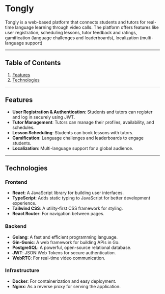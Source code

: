 # Tongly

Tongly is a web-based platform that connects students and tutors for real-time language learning through video calls. The platform offers features like user registration, scheduling lessons, tutor feedback and ratings, gamification (language challenges and leaderboards), localization (multi-language support)

---

## Table of Contents

1. [Features](#features)
2. [Technologies](#technologies)

---

## Features

- **User Registration & Authentication**: Students and tutors can register and log in securely using JWT.
- **Tutor Management**: Tutors can manage their profiles, availability, and schedules.
- **Lesson Scheduling**: Students can book lessons with tutors.
- **Gamification**: Language challenges and leaderboards to engage students.
- **Localization**: Multi-language support for a global audience.

---

## Technologies

### Frontend
- **React**: A JavaScript library for building user interfaces.
- **TypeScript**: Adds static typing to JavaScript for better development experience.
- **Tailwind CSS**: A utility-first CSS framework for styling.
- **React Router**: For navigation between pages.

### Backend
- **Golang**: A fast and efficient programming language.
- **Gin-Gonic**: A web framework for building APIs in Go.
- **PostgreSQL**: A powerful, open-source relational database.
- **JWT**: JSON Web Tokens for secure authentication.
- **WebRTC**: For real-time video communication.

### Infrastructure
- **Docker**: For containerization and easy deployment.
- **Nginx**: As a reverse proxy for serving the application.

